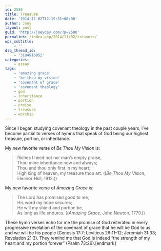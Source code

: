 ```yaml
---
id: 2580
title: Treasure
date: '2014-11-02T12:19:31+00:00'
author: Joey
layout: post
guid: 'http://joeyday.com/?p=2580'
permalink: /index.php/2014/11/02/treasure/
wps_subtitle:
    - ''
dsq_thread_id:
    - '3184916952'
categories:
    - essay
tags:
    - 'amazing grace'
    - 'be thou my vision'
    - 'covenant of grace'
    - 'covenant theology'
    - god
    - inheritance
    - portion
    - praise
    - treasure
    - worship
---
```


Since I began studying covenant theology in the past couple years, I’ve become partial to verses of hymns that speak of God being our highest treasure, portion, or inheritance.

My new favorite verse of <cite>Be Thou My Vision</cite> is:

> Riches I heed not nor man’s empty praise,  
> Thou mine inheritance now and always;  
> Thou and thou only first in my heart;  
> High king of heaven, my treasure thou art. ((<cite>Be Thou My Vision</cite>, Eleanor Hull, 1912.))

My new favorite verse of <cite>Amazing Grace</cite> is:

> The Lord has promised good to me,  
> His word my hope secures;  
> He will my shield and portion be,  
> As long as life endures. ((<cite>Amazing Grace</cite>, John Newton, 1779.))

These hymn verses echo for me the promise of God reiterated in every progressive revelation of the covenant of grace that he will be God to us and we will be his people (Genesis 17:7; Leviticus 26:11–12; Jeremiah 31:33; Revelation 21:3). They remind me that God is indeed “the strength of my heart and my portion forever” (Psalm 73:26).\[endmark\]